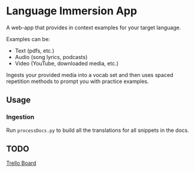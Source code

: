 # Language Immersion App

A web-app that provides in context examples for your target language.

Examples can be:
- Text (pdfs, etc.)
- Audio (song lyrics, podcasts)
- Video (YouTube, downloaded media, etc.)

Ingests your provided media into a vocab set and then uses spaced repetition methods to prompt you with practice examples.

## Usage

### Ingestion
Run `processDocs.py` to build all the translations for all snippets in the docs.


## TODO
<a href="https://trello.com/b/A9FOIgAC/language-immersion-app" target="_blank">Trello Board</a>

